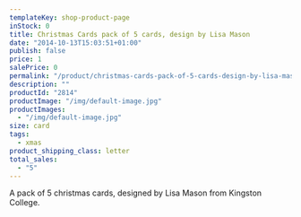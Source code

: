 ```yaml
---
templateKey: shop-product-page
inStock: 0
title: Christmas Cards pack of 5 cards, design by Lisa Mason
date: "2014-10-13T15:03:51+01:00"
publish: false
price: 1
salePrice: 0
permalink: "/product/christmas-cards-pack-of-5-cards-design-by-lisa-mason"
description: ""
productId: "2814"
productImage: "/img/default-image.jpg"
productImages:
  - "/img/default-image.jpg"
size: card
tags:
  - xmas
product_shipping_class: letter
total_sales:
  - "5"
---
```


A pack of 5 christmas cards, designed by Lisa Mason from Kingston College.
